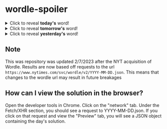 # wordle-spoiler

<details>
  <summary>Click to reveal <b>today's</b> word!</summary>
  <br>
  <b> bride </b>
</details>

<details>
  <summary>Click to reveal <b>tomorrow's</b> word!</summary>
  <br>
  <b> space </b>
</details>

<details>
  <summary>Click to reveal <b>yesterday's</b> word!</summary>
  <br>
  <b> audio </b>
</details>

## Note
This was repository was updated 2/7/2023 after the NYT acquisition of Wordle. Results are now based off requests to the url `https://www.nytimes.com/svc/wordle/v2/YYYY-MM-DD.json`. This means that changes to the wordle url may result in future breakages

## How can I view the solution in the browser?
Open the developer tools in Chrome. Click on the "network" tab. Under the Fetch/XHR section, you should see a request to YYYY-MM-DD.json. If you click on that request and view the "Preview" tab, you will see a JSON object containing the day's solution.